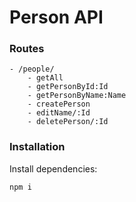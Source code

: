 # Person API

### Routes
    - /people/
        - getAll
        - getPersonById:Id
        - getPersonByName:Name
        - createPerson
        - editName/:Id
        - deletePerson/:Id

### Installation
Install dependencies:
```sh
npm i
```